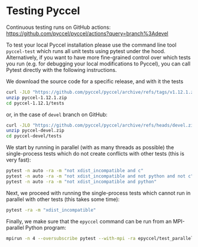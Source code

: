 # Testing Pyccel

Continuous testing runs on GitHub actions: <https://github.com/pyccel/pyccel/actions?query=branch%3Adevel>

To test your local Pyccel installation please use the command line tool `pyccel-test` which runs all unit tests using pytest under the hood. Alternatively, if you want to have more fine-grained control over which tests you run (e.g. for debugging your local modifications to Pyccel), you can call Pytest directly with the following instructions.

We download the source code for a specific release, and with it the tests

```sh
curl -JLO "https://github.com/pyccel/pyccel/archive/refs/tags/v1.12.1.zip"
unzip pyccel-1.12.1.zip
cd pyccel-1.12.1/tests
```

or, in the case of `devel` branch on GitHub:

```sh
curl -JLO "https://github.com/pyccel/pyccel/archive/refs/heads/devel.zip"
unzip pyccel-devel.zip
cd pyccel-devel/tests
```

We start by running in parallel (with as many threads as possible) the single-process tests which do not create conflicts with other tests (this is very fast):

```sh
pytest -n auto -ra -m "not xdist_incompatible and c"
pytest -n auto -ra -m "not xdist_incompatible and not python and not c"
pytest -n auto -ra -m "not xdist_incompatible and python"
```

Next, we proceed with running the single-process tests which cannot run in parallel with other tests (this takes some time):

```sh
pytest -ra -m "xdist_incompatible"
```

Finally, we make sure that the `epyccel` command can be run from an MPI-parallel Python program:

```sh
mpirun -n 4 --oversubscribe pytest --with-mpi -ra epyccel/test_parallel_epyccel.py
```
